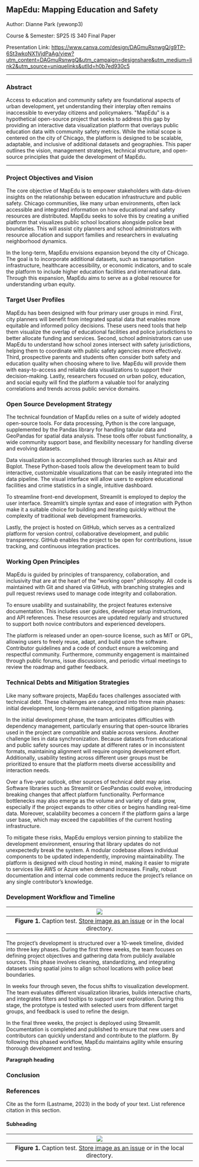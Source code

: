 ## MapEdu: Mapping Education and Safety

Author: Dianne Park (yewonp3)

Course & Semester: SP25 IS 340 Final Paper

Presentation Link: https://www.canva.com/design/DAGmuRsnwgQ/g9TP-6St3wkoNX1VjdPaAg/view?utm_content=DAGmuRsnwgQ&utm_campaign=designshare&utm_medium=link2&utm_source=uniquelinks&utlId=h0b7ed930c5

---

### Abstract

Access to education and community safety are foundational aspects of urban development, yet understanding their interplay often remains inaccessible to everyday citizens and policymakers. "MapEdu" is a hypothetical open-source project that seeks to address this gap by providing an interactive data visualization platform that overlays public education data with community safety metrics. While the initial scope is centered on the city of Chicago, the platform is designed to be scalable, adaptable, and inclusive of additional datasets and geographies. This paper outlines the vision, management strategies, technical structure, and open-source principles that guide the development of MapEdu.

---

### Project Objectives and Vision
The core objective of MapEdu is to empower stakeholders with data-driven insights on the relationship between education infrastructure and public safety. Chicago communities, like many urban environments, often lack accessible and integrated information on how educational and safety resources are distributed. MapEdu seeks to solve this by creating a unified platform that visualizes public school locations alongside police beat boundaries. This will assist city planners and school administrators with resource allocation and support families and researchers in evaluating neighborhood dynamics.

In the long-term, MapEdu envisions expansion beyond the city of Chicago. The goal is to incorporate additional datasets, such as transportation infrastructure, healthcare accessibility, or economic indicators, and to scale the platform to include higher education facilities and international data. Through this expansion, MapEdu aims to serve as a global resource for understanding urban equity.

### Target User Profiles
MapEdu has been designed with four primary user groups in mind. First, city planners will benefit from integrated spatial data that enables more equitable and informed policy decisions. These users need tools that help them visualize the overlap of educational facilities and police jurisdictions to better allocate funding and services. Second, school administrators can use MapEdu to understand how school zones intersect with safety jurisdictions, helping them to coordinate with public safety agencies more effectively. Third, prospective parents and students often consider both safety and education quality when choosing where to live. MapEdu will provide them with easy-to-access and reliable data visualizations to support their decision-making. Lastly, researchers focused on urban policy, education, and social equity will find the platform a valuable tool for analyzing correlations and trends across public service domains.

### Open Source Development Strategy
The technical foundation of MapEdu relies on a suite of widely adopted open-source tools. For data processing, Python is the core language, supplemented by the Pandas library for handling tabular data and GeoPandas for spatial data analysis. These tools offer robust functionality, a wide community support base, and flexibility necessary for handling diverse and evolving datasets.

Data visualization is accomplished through libraries such as Altair and Bqplot. These Python-based tools allow the development team to build interactive, customizable visualizations that can be easily integrated into the data pipeline. The visual interface will allow users to explore educational facilities and crime statistics in a single, intuitive dashboard.

To streamline front-end development, Streamlit is employed to deploy the user interface. Streamlit’s simple syntax and ease of integration with Python make it a suitable choice for building and iterating quickly without the complexity of traditional web development frameworks.

Lastly, the project is hosted on GitHub, which serves as a centralized platform for version control, collaborative development, and public transparency. GitHub enables the project to be open for contributions, issue tracking, and continuous integration practices.

### Working Open Principles
MapEdu is guided by principles of transparency, collaboration, and inclusivity that are at the heart of the "working open" philosophy. All code is maintained with Git and shared via GitHub, with branching strategies and pull request reviews used to manage code integrity and collaboration.

To ensure usability and sustainability, the project features extensive documentation. This includes user guides, developer setup instructions, and API references. These resources are updated regularly and structured to support both novice contributors and experienced developers.

The platform is released under an open-source license, such as MIT or GPL, allowing users to freely reuse, adapt, and build upon the software. Contributor guidelines and a code of conduct ensure a welcoming and respectful community. Furthermore, community engagement is maintained through public forums, issue discussions, and periodic virtual meetings to review the roadmap and gather feedback.

### Technical Debts and Mitigation Strategies
Like many software projects, MapEdu faces challenges associated with technical debt. These challenges are categorized into three main phases: initial development, long-term maintenance, and mitigation planning.

In the initial development phase, the team anticipates difficulties with dependency management, particularly ensuring that open-source libraries used in the project are compatible and stable across versions. Another challenge lies in data synchronization. Because datasets from educational and public safety sources may update at different rates or in inconsistent formats, maintaining alignment will require ongoing development effort. Additionally, usability testing across different user groups must be prioritized to ensure that the platform meets diverse accessibility and interaction needs.

Over a five-year outlook, other sources of technical debt may arise. Software libraries such as Streamlit or GeoPandas could evolve, introducing breaking changes that affect platform functionality. Performance bottlenecks may also emerge as the volume and variety of data grow, especially if the project expands to other cities or begins handling real-time data. Moreover, scalability becomes a concern if the platform gains a large user base, which may exceed the capabilities of the current hosting infrastructure.

To mitigate these risks, MapEdu employs version pinning to stabilize the development environment, ensuring that library updates do not unexpectedly break the system. A modular codebase allows individual components to be updated independently, improving maintainability. The platform is designed with cloud hosting in mind, making it easier to migrate to services like AWS or Azure when demand increases. Finally, robust documentation and internal code comments reduce the project’s reliance on any single contributor’s knowledge.

### Development Workflow and Timeline

| ![](https://github.com/OREL-group/Project-Management/blob/e3269b8d32d8f9e1d260021f91f7445136e3a028/FINAL%20PAPERS/IS%20340%20Workflow.png) | 
| :--: |
| <b>Figure 1.</b> Caption test. [Store image as an issue](https://github.com/OREL-group/Project-Management/issues/279) or in the local directory. |   

The project’s development is structured over a 10-week timeline, divided into three key phases. During the first three weeks, the team focuses on defining project objectives and gathering data from publicly available sources. This phase involves cleaning, standardizing, and integrating datasets using spatial joins to align school locations with police beat boundaries.

In weeks four through seven, the focus shifts to visualization development. The team evaluates different visualization libraries, builds interactive charts, and integrates filters and tooltips to support user exploration. During this stage, the prototype is tested with selected users from different target groups, and feedback is used to refine the design.

In the final three weeks, the project is deployed using Streamlit. Documentation is completed and published to ensure that new users and contributors can quickly understand and contribute to the platform. By following this phased workflow, MapEdu maintains agility while ensuring thorough development and testing.

[Comment_5]: <> (begin your text here)

__Paragraph heading__         

[Comment_6]: <> (begin your text two spaces after the last underscore in the previous line)


### Conclusion      

[Comment_7]: <> (begin your text here)


### References     

[Comment_8]: <> (begin your reference list here. Cite as author, year in main text. Reference link should correpond with link in Comment 2  Use any format you wish -- MLA, APA, etc.)

Cite as the form (Lastname, 2023) in the body of your text. List reference citation in this section. 



[Comment_1]: <> (begin your text here)
[Comment_2]: <> (An example of a reference in paper text, cite in Reference list -- see Comment 8)
#### Subheading
[Comment_3]: <> (begin your text here)

| ![](https://user-images.githubusercontent.com/38323286/233691025-55deb1db-3e35-4589-8c55-4f859f8e41cd.jpg) | 
| :--: |
| <b>Figure 1.</b> Caption test. [Store image as an issue](https://github.com/OREL-group/Project-Management/issues/279) or in the local directory. |   

[Comment_4]: <> (Insert Figure with caption here)
